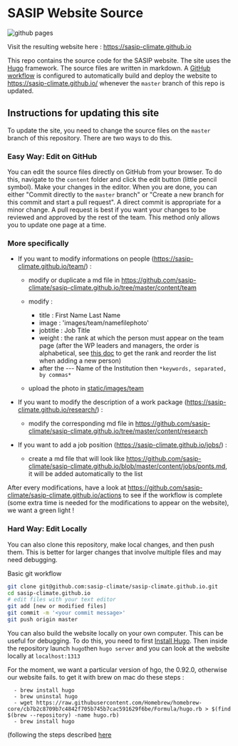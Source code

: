 # SASIP Website Source

![github pages](https://github.com/sasip-climate/sasip-climate.github.io/actions/workflows/build-and-deploy.yaml/badge.svg)


Visit the resulting website here : https://sasip-climate.github.io

This repo contains the source code for the SASIP website.
The site uses the [Hugo](https://gohugo.io/) framework.
The source files are written in markdown.
A [GitHub workflow](https://github.com/sasip-climate/sasip-climate.github.io/blob/master/.github/workflows/build-and-deploy.yaml) is configured to automatically build and deploy the website to <https://sasip-climate.github.io/> whenever the `master` branch of this repo is updated.

## Instructions for updating this site

To update the site, you need to change the source files on the `master` branch of this repository.
There are two ways to do this.

### Easy Way: Edit on GitHub

You can edit the source files directly on GitHub from your browser.
To do this, navigate to the `content` folder and click the edit button (little pencil symbol).
Make your changes in the editor.
When you are done, you can either "Commit directly to the `master` branch" or "Create a new branch for this commit and start a pull request".
A direct commit is appropriate for a minor change.
A pull request is best if you want your changes to be reviewed and approved by the rest of the team.
This method only allows you to update one page at a time.

### More specifically
 
- If you want to modify informations on people (https://sasip-climate.github.io/team/) :
  - modify or duplicate a md file in https://github.com/sasip-climate/sasip-climate.github.io/tree/master/content/team  
  - modify :
    - title : First Name Last Name
    - image : 'images/team/namefilephoto'
    - jobtitle : Job Title
    - weight : the rank at which the person must appear on the team page (after the WP leaders and managers, the order is alphabetical, see [this doc](https://docs.google.com/spreadsheets/d/1w82EaZQmBjFyVzfjqaY7-1bz1y92GWeop9Sr6i5NhjM/edit?usp=sharing) to get the rank and reorder the list when adding a new person)
    - after the --- Name of the Institution then ```*keywords, separated, by commas*```

  - upload the photo in [static/images/team](https://github.com/sasip-climate/sasip-climate.github.io/tree/master/static/images/team)

- If you want to modify the description of a work package (https://sasip-climate.github.io/research/) :
  - modify the corresponding md file in https://github.com/sasip-climate/sasip-climate.github.io/tree/master/content/research

- If you want to add a job position (https://sasip-climate.github.io/jobs/) :
  - create a md file that will look like https://github.com/sasip-climate/sasip-climate.github.io/blob/master/content/jobs/ponts.md, it will be added automatically to the list

After every modifications, have a look at https://github.com/sasip-climate/sasip-climate.github.io/actions to see if the workflow is complete (some extra time is needed for the modifications to appear on the website), we want a green light !


### Hard Way: Edit Locally

You can also clone this repository, make local changes, and then push them.
This is better for larger changes that involve multiple files and may need debugging.

Basic git workflow
```bash
git clone git@github.com:sasip-climate/sasip-climate.github.io.git
cd sasip-climate.github.io
# edit files with your text editor
git add [new or modified files]
git commit -m '<your commit message>'
git push origin master
```

You can also build the website locally on your own computer.
This can be useful for debugging.
To do this, you need to first [Install Hugo](https://gohugo.io/getting-started/quick-start/).
Then inside the repository launch ```hugo```then ```hugo server``` and you can look at the website locally at ```localhost:1313```

For the moment, we want a particular version of hgo, the 0.92.0, otherwise our website fails. to get it with brew on mac do these steps :

```
  - brew install hugo
  - brew uninstal hugo
  - wget https://raw.githubusercontent.com/Homebrew/homebrew-core/cb7b2c8709b7c4842f705b745b7cac591629f6be/Formula/hugo.rb > $(find $(brew --repository) -name hugo.rb)
  - brew install hugo
```

(following the steps described [here](https://remarkablemark.org/blog/2017/02/03/install-brew-package-version/)

